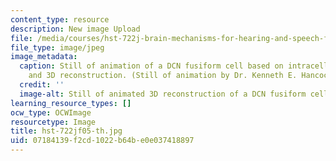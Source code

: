 ```yaml
---
content_type: resource
description: New image Upload
file: /media/courses/hst-722j-brain-mechanisms-for-hearing-and-speech-fall-2005/07184139f2cd1022b64be0e037418897_hst-722jf05-th.jpg
file_type: image/jpeg
image_metadata:
  caption: Still of animation of a DCN fusiform cell based on intracellular labeling
    and 3D reconstruction. (Still of animation by Dr. Kenneth E. Hancock.)
  credit: ''
  image-alt: Still of animated 3D reconstruction of a DCN fusiform cell.
learning_resource_types: []
ocw_type: OCWImage
resourcetype: Image
title: hst-722jf05-th.jpg
uid: 07184139-f2cd-1022-b64b-e0e037418897
---
```

